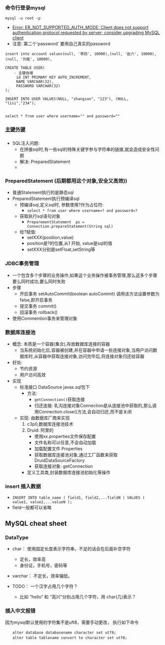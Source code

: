 ### 命令行登录mysql
  ```
  mysql -u root -p

  ```
  - [Error: ER_NOT_SUPPORTED_AUTH_MODE: Client does not support authentication protocol requested by server; consider upgrading MySQL client](https://www.jianshu.com/p/c8eb6d2471f8)
  - 注意: 第二个'password' 要用自己真实的password


```
insert into account values(null, '李四', 10000),(null, '赵六', 10000),(null, '刘能', 10000),

```
```
CREATE TABLE USER(
    - 主键自增
     id INT PRIMARY KEY AUTO_INCREMENT,
	 NAME VARCHAR(32),
	 PASSWORD VARCHAR(32)
);

INSERT INTO USER VALUES(NULL, "zhangsan", "123"), (NULL, "lisi","234");


select * from user where username="" and password=""
```

### [主键外键](https://www.liaoxuefeng.com/wiki/1177760294764384/1218728424164736)

### 
- SQL注入问题:
  - 在拼接sql时,有一些sql的特殊关键字参与字符串的链接,就会造成安全性问题
  - 解决: PreparedStatement 
  - 
### PreparedStatement (后期都用这个对象,安全又高效))
  - 普通Statement执行的是静态sql
  - PreparedStatement执行预编译sql
    - 预编译sql,定义sql时, 参数使用?作为占位符: 
      - `select * from user where username=? and password=?`
    - 获取执行sql语句对象 
      - `PreparementStatement  ps = Connection.prepareStatement(String sql)`
    - 给?赋值: 
      - setXXX(position,value)
      - position是?的位置,从1 开始, value是sql的值
      - setXXX分别是setFloat,setString等


### JDBC事务管理
  - 一个包含多个步骤的业务操作,如果这个业务操作被事务管理,那么这多个步骤要么同时成功,要么同时失败
  - 步骤
    - 开启事务 setAutoCommit(boolean autoCommit) 调用该方法设置参数为false,即开启事务
    - 提交事务 commit()
    - 回滚事务 rollback()
  - 使用Commention事务来管理对象


### 数据库连接池
  - 概念: 本质是一个容器(集合),存放数据库连接的容器
    - 当系统初始化后,容器被创建,并在容器中申请一些连接对象,当用户访问数据库时,从容器中获取连接对象,访问完毕后,将连接对象归还给容器
  - 好处:
    - 节约资源
    - 用户访问高效
  - 实现
    - 标准接口 DataSource javax.sql包下
      - 方法:
        - `getConnection()`获取连接 
        - 归还连接: 乳沟连接对象Connection是从连接池中获取的,那么调用Connection.close()方法,会自动归还,而不是关闭
    - 实现: 由数据库厂商来实现
       1. c3p0,数据库连接池技术
       2. Druid: 阿里的
          - 使用xx.properties文件保存配置 
          - 文件名称可以任意,不会自动加载
          - 加载配置文件 Properties
          - 获取数据库连接池对象,通过工厂函数来获取 DruidDataSourceFactory
          - 获取连接对象: getConnection
        - 定义工具类,封装数据库连接池初始化等操作

    
### insert 插入数据
  - `INSERT INTO table_name ( field1, field2,...fieldN )
                       VALUES
                       ( value1, value2,...valueN );`
  - field一般都可以省略




## MySQL cheat sheet
### DataType
- char： 使用固定长度表示字符串，不足的话会在后面补空字符
  - 定长，效率高
  - 身份证，手机号，密码等
- varchar： 不定长，效率偏低。

- TODO： 一个汉字占用几个字符？
  - 比如 “hello” 和 “高兴”分别占用几个字符，用 char(几)表示？
  


### 插入中文报错
  因为mysql默认使用的字符集不是uft8，需要手动更改， 执行如下命令
``` 
　　alter database databasename character set utf8;
　　alter table tablename convert to character set utf8;
```

